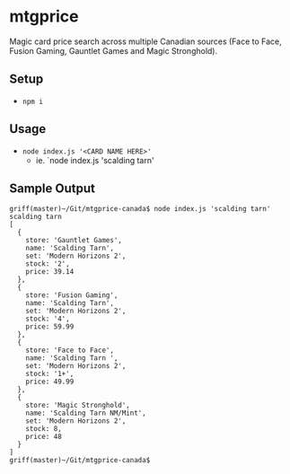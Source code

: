 # mtgprice
Magic card price search across multiple Canadian sources (Face to Face, Fusion Gaming, Gauntlet Games and Magic Stronghold).

## Setup

- `npm i`

## Usage

- `node index.js '<CARD NAME HERE>'`
  - ie. `node index.js 'scalding tarn'

## Sample Output

```shell
griff(master)~/Git/mtgprice-canada$ node index.js 'scalding tarn'
scalding tarn
[
  {
    store: 'Gauntlet Games',
    name: 'Scalding Tarn',
    set: 'Modern Horizons 2',
    stock: '2',
    price: 39.14
  },
  {
    store: 'Fusion Gaming',
    name: 'Scalding Tarn',
    set: 'Modern Horizons 2',
    stock: '4',
    price: 59.99
  },
  {
    store: 'Face to Face',
    name: 'Scalding Tarn ',
    set: 'Modern Horizons 2',
    stock: '1+',
    price: 49.99
  },
  {
    store: 'Magic Stronghold',
    name: 'Scalding Tarn NM/Mint',
    set: 'Modern Horizons 2',
    stock: 8,
    price: 48
  }
]
griff(master)~/Git/mtgprice-canada$
```
